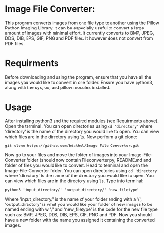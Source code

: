 # Image File Converter:

This program converts images from one file type to another using the Pillow Python Imaging Library. It can be especially useful to convert a large amount of images with minimal effort. It currently converts to BMP, JPEG, DDS, DIB, EPS, GIF, PNG and PDF files. It however does not convert from PDF files. 

# Requirments 
Before downloading and using the program, ensure that you have all the images you would like to convert in one folder. Ensure you have python3, along with the sys, os, and pillow modules installed.

# Usage
After installing python3 and the required modules (see Requirments above). Open the terminal. You can open directories using ```cd 'directory'``` where 'directory' is the name of the directory you would like to open. You can view which files are in the directory using ```ls```.
Now perform a git clone:
``` 
git clone https://github.com/bdakhel/Image-File-Converter.git
```
Now go to your files and move the folder of images into your Image-File-Converter folder (should now contain Fileconverter.py, README.md and folder of files you would like to convert.
Head to terminal and open the Image-File-Converter folder. You can open directories using ```cd 'directory'``` where 'directory' is the name of the directory you would like to open. You can view which files are in the directory using ```ls```.
Type into terminal:
```
python3 'input_directory/' 'output_directory/' 'new_filetype' 
```
Where 'input_directory/' is the name of your folder ending with a '/', 'output_directory' is what you would like your folder of new images to be named ending with w '/' and 'new_filetype' is the code for the new file type such as: BMP, JPEG, DDS, DIB, EPS, GIF, PNG and PDF.
Now you should have a new folder with the name you assigned it containing the converted images.
